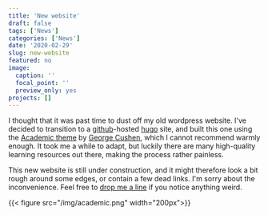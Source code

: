 ```yaml
---
title: 'New website'
draft: false
tags: ['News']
categories: ['News']
date: '2020-02-29'
slug: new-website
featured: no
image:
  caption: ''
  focal_point: ''
  preview_only: yes
projects: []
---
```

I thought that it was past time to dust off my old wordpress website. I've decided to transition to a [github](https://github.com/)-hosted [hugo](https://gohugo.io/) site, and built this one using the [Academic theme](https://sourcethemes.com/academic/) by [George Cushen](https://georgecushen.com/), which I cannot recommend warmly enough. It took me a while to adapt, but luckily there are many high-quality learning resources out there, making the process rather painless.

This new website is still under construction, and it might therefore look a bit rough around some edges, or contain a few dead links. I'm sorry about the inconvenience. Feel free to [drop me a line](/#contact/) if you notice anything weird.

{{< figure src="/img/academic.png" width="200px">}}
